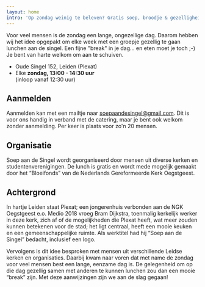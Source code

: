 ```yaml
---
layout: home
intro: 'Op zondag weinig te beleven? Gratis soep, broodje & gezelligheid!'
---
```


Voor veel mensen is de zondag een lange, ongezellige dag. Daarom hebben wij
het idee opgepakt om elke week met een groepje gezellig te gaan lunchen aan de
singel. Een fijne "break" in je dag... en eten moet je toch ;-) Je bent van
harte welkom om aan te schuiven.

* Oude Singel 152, Leiden (Plexat)
* Elke **zondag, 13:00 - 14:30 uur** \
(inloop vanaf 12:30 uur)

## Aanmelden    
Aanmelden kan met een mailtje naar soepaandesingel@gmail.com. Dit is voor ons handig in verband met de catering, maar je bent ook welkom zonder aanmelding. Per keer is plaats voor zo'n 20 mensen.
 
## Organisatie
Soep aan de Singel wordt georganiseerd door mensen uit diverse kerken en
studentenverenigingen. De lunch is gratis en wordt mede mogelijk gemaakt door
het “Bloeifonds” van de Nederlands Gereformeerde Kerk Oegstgeest.

## Achtergrond
In hartje Leiden staat Plexat; een jongerenhuis verbonden aan de NGK
Oegstgeest e.o. Medio 2018 vroeg Bram Dijkstra, toenmalig kerkelijk werker in
deze kerk, zich af of de mogelijkheden die Plexat heeft, wat meer zouden
kunnen betekenen voor de stad; het ligt centraal, heeft een mooie keuken en
een gemeenschappelijke ruimte. Als werktitel had hij “Soep aan de Singel”
bedacht, inclusief een logo.

Vervolgens is dit idee besproken met mensen uit verschillende Leidse kerken en
organisaties. Daarbij kwam naar voren dat met name de zondag voor veel mensen
best een lange, eenzame dag is. De gelegenheid om op die dag gezellig samen
met anderen te kunnen lunchen zou dan een mooie “break” zijn. Met deze
aanwijzingen zijn we aan de slag gegaan!

